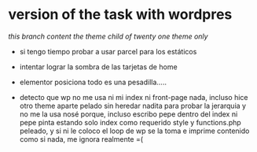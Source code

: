 # version of the task with wordpres
_this branch content the theme child of twenty one theme only_

* si tengo tiempo probar a usar parcel para los estáticos
* intentar lograr la sombra de las tarjetas de home

* elementor posiciona todo es una pesadilla.....

* detecto que wp no me usa ni mi index ni front-page nada, incluso hice otro theme aparte pelado sin heredar nadita para probar la jerarquia y no me la usa nosé porque, incluso escribo pepe dentro del index ni pepe pinta estando solo index como requerido style y functions.php peleado, y si ni le coloco el loop de wp se la toma e imprime contenido como si nada, me ignora realmente =(